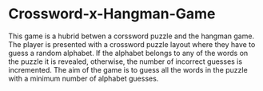 # Crossword-x-Hangman-Game
This game is a hubrid betwen a corssword puzzle and the hangman game. The player is presented with a crossword puzzle layout where they have to guess a random alphabet. If the alphabet belongs to any of the words on the puzzle it is revealed, otherwise, the number of incorrect guesses is incremented. The aim of the game is to guess all the words in the puzzle with a minimum number of alphabet guesses.
